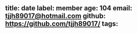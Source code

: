 title: date
label: member
age: 104
email: tjjh89017@hotmail.com
github: https://github.com/tjjh89017/
tags:
---
